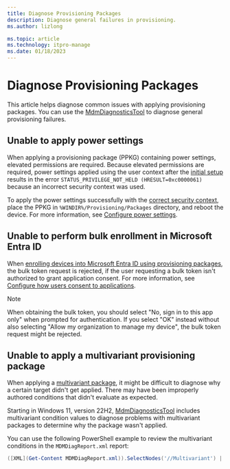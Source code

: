 ```yaml
---
title: Diagnose Provisioning Packages
description: Diagnose general failures in provisioning.
ms.author: lizlong 

ms.topic: article
ms.technology: itpro-manage
ms.date: 01/18/2023
--- 
```


# Diagnose Provisioning Packages 

This article helps diagnose common issues with applying provisioning packages. You can use the [MdmDiagnosticsTool](/windows/client-management/diagnose-mdm-failures-in-windows-10) to diagnose general provisioning failures. 

## Unable to apply power settings 

When applying a provisioning package (PPKG) containing power settings, elevated permissions are required. Because elevated permissions are required, power settings applied using the user context after the [initial setup](/windows/configuration/provisioning-packages/provisioning-apply-package#after-initial-setup) results in the error `STATUS_PRIVILEGE_NOT_HELD (HRESULT=0xc0000061)` because an incorrect security context was used. 

To apply the power settings successfully with the [correct security context](/windows/win32/services/localsystem-account), place the PPKG in `%WINDIR%/Provisioning/Packages` directory, and reboot the device. For more information, see [Configure power settings](/windows-hardware/customize/power-settings/configure-power-settings). 

<a name='unable-to-perform-bulk-enrollment-in-azure-ad'></a> 

## Unable to perform bulk enrollment in Microsoft Entra ID 

When [enrolling devices into Microsoft Entra ID using provisioning packages](https://techcommunity.microsoft.com/t5/intune-customer-success/bulk-join-a-windows-device-to-azure-ad-and-microsoft-endpoint/ba-p/2381400), the bulk token request is rejected, if the user requesting a bulk token isn't authorized to grant application consent. For more information, see [Configure how users consent to applications](/azure/active-directory/manage-apps/configure-user-consent). 

> [!NOTE]
> When obtaining the bulk token, you should select "No, sign in to this app only" when prompted for authentication. If you select "OK" instead without also selecting "Allow my organization to manage my device", the bulk token request might be rejected. 

## Unable to apply a multivariant provisioning package 

When applying a [multivariant package](/windows/configuration/provisioning-packages/provisioning-multivariant), it might be difficult to diagnose why a certain target didn't get applied. There may have been improperly authored conditions that didn't evaluate as expected. 

Starting in Windows 11, version 22H2, [MdmDiagnosticsTool](/windows/client-management/diagnose-mdm-failures-in-windows-10) includes multivariant condition values to diagnose problems with multivariant packages to determine why the package wasn't applied. 

You can use the following PowerShell example to review the multivariant conditions in the `MDMDiagReport.xml` report: 

```powershell
([XML](Get-Content MDMDiagReport.xml)).SelectNodes('//Multivariant') | Select -ExpandProperty Condition
```
